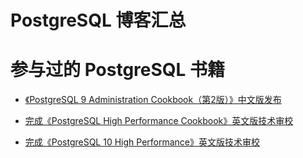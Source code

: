 ﻿PostgreSQL 博客汇总
====================

# 参与过的 PostgreSQL 书籍

* [《PostgreSQL 9 Administration Cookbook（第2版）》中文版发布][1]

* [完成《PostgreSQL High Performance Cookbook》英文版技术审校][2]

* [完成《PostgreSQL 10 High Performance》英文版技术审校][3]


[1]:https://github.com/francs/PostgreSQL/blob/master/%E3%80%8APostgreSQL%209%20Administration%20Cookbook%EF%BC%88%E7%AC%AC2%E7%89%88%EF%BC%89%E3%80%8B.md
[2]:https://github.com/francs/PostgreSQL/blob/master/%E3%80%8APostgreSQL%20High%20Performance%20Cookbook%E3%80%8B.md
[3]:https://github.com/francs/PostgreSQL/blob/master/%E3%80%8APostgreSQL%2010%20High%20Performance%E3%80%8B.md



